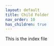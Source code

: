 ```yaml
---
layout: default
title: Child Folder
nav_order: 10
has_children: true
---
```

This is the index file
